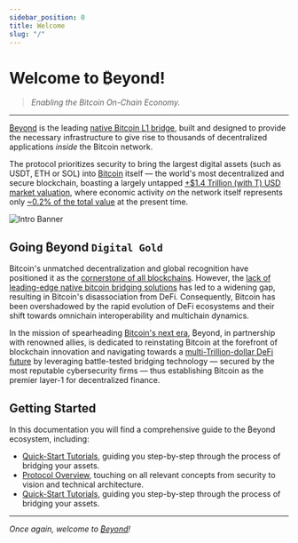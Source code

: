```yaml
---
sidebar_position: 0
title: Welcome
slug: "/"
---
```


# Welcome to ₿eyond!

> _Enabling the Bitcoin On-Chain Economy._

---

[₿eyond](https://beyond.tech) is the leading [native Bitcoin L1 bridge](https://app.beyond.tech), built and designed to provide the necessary infrastructure to give rise to thousands of decentralized applications *inside* the Bitcoin network.

The protocol prioritizes security to bring the largest digital assets (such as USDT, ETH or SOL) into [Bitcoin](https://bitcoin.org/bitcoin.pdf) itself — the world's most decentralized and secure blockchain, boasting a largely untapped [+$1.4 Trillion (with T) USD market valuation](https://coinmarketcap.com/currencies/bitcoin), where economic activity *on* the network itself represents only [~0.2% of the total value](https://defillama.com/chain/Bitcoin) at the present time.

![Intro Banner](/img/beyond-banner.png)

## Going ₿eyond `Digital Gold`

Bitcoin's unmatched decentralization and global recognition have positioned it as the [cornerstone of all blockchains](https://coinmarketcap.com/). However, the [lack of leading-edge native bitcoin bridging solutions](https://defillama.com/bridges) has led to a widening gap, resulting in Bitcoin's disassociation from DeFi. Consequently, Bitcoin has been overshadowed by the rapid evolution of DeFi ecosystems and their shift towards omnichain interoperability and multichain dynamics.

In the mission of spearheading [Bitcoin's next era](https://en.wikipedia.org/wiki/History_of_bitcoin), ₿eyond, in partnership with renowned allies, is dedicated to reinstating Bitcoin at the forefront of blockchain innovation and navigating towards a [multi-Trillion-dollar DeFi future](https://blockworks.co/news/bitcoin-defi-future) by leveraging battle-tested bridging technology — secured by the most reputable cybersecurity firms — thus establishing Bitcoin as the premier layer-1 for decentralized finance.

## Getting Started

In this documentation you will find a comprehensive guide to the ₿eyond ecosystem, including:
- [Quick-Start Tutorials](/docs/tutorials), guiding you step-by-step through the process of bridging your assets.
- [Protocol Overview](/docs/protocol), touching on all relevant concepts from security to vision and technical architecture.
- [Quick-Start Tutorials](/docs/tutorials), guiding you step-by-step through the process of bridging your assets.

---

_Once again, welcome to [₿eyond](https://beyond.tech)!_
